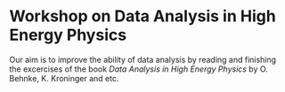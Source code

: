 # Workshop on Data Analysis in High Energy Physics
Our aim is to improve the ability of data analysis by reading and finishing the excercises of the book *Data Analysis in High Energy Physics* by O. Behnke, K. Kroninger and etc.
